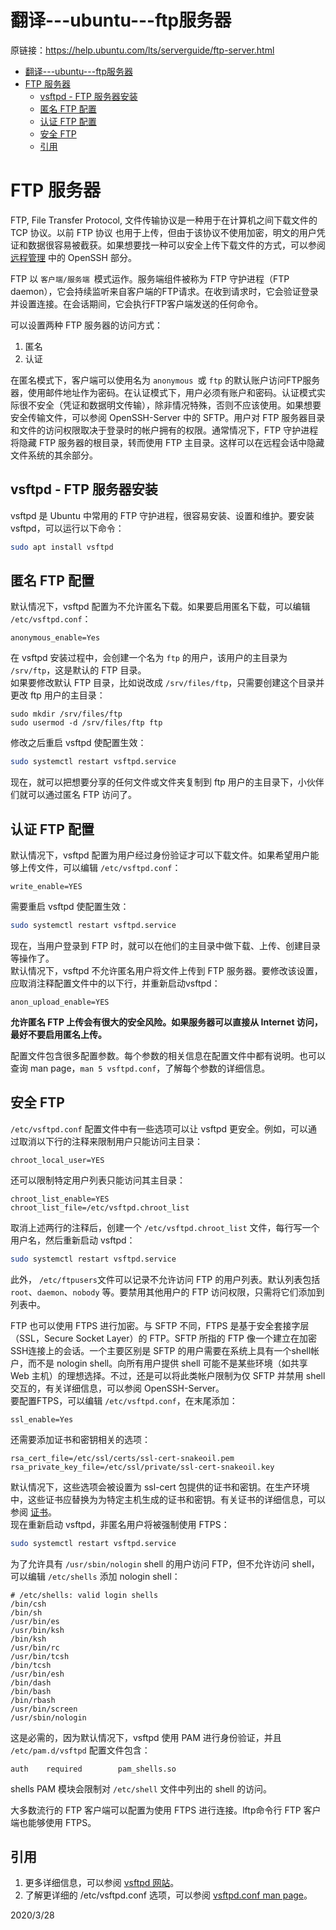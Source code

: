 # 翻译---ubuntu---ftp服务器

原链接：https://help.ubuntu.com/lts/serverguide/ftp-server.html  

- [翻译---ubuntu---ftp服务器](#翻译---ubuntu---ftp服务器)
- [FTP 服务器](#ftp-服务器)
  - [vsftpd - FTP 服务器安装](#vsftpd---ftp-服务器安装)
  - [匿名 FTP 配置](#匿名-ftp-配置)
  - [认证 FTP 配置](#认证-ftp-配置)
  - [安全 FTP](#安全-ftp)
  - [引用](#引用)


# FTP 服务器
FTP, File Transfer Protocol, 文件传输协议是一种用于在计算机之间下载文件的 TCP 协议。以前 FTP 协议 也用于上传，但由于该协议不使用加密，明文的用户凭证和数据很容易被截获。如果想要找一种可以安全上传下载文件的方式，可以参阅 [远程管理](https://help.ubuntu.com/lts/serverguide/remote-administration.html) 中的 OpenSSH 部分。  

FTP 以 `客户端/服务端 `模式运作。服务端组件被称为 FTP 守护进程（FTP daemon），它会持续监听来自客户端的FTP请求。在收到请求时，它会验证登录并设置连接。在会话期间，它会执行FTP客户端发送的任何命令。  

可以设置两种 FTP 服务器的访问方式：  
1. 匿名
2. 认证

在匿名模式下，客户端可以使用名为 `anonymous `或 `ftp` 的默认账户访问FTP服务器，使用邮件地址作为密码。在认证模式下，用户必须有账户和密码。认证模式实际很不安全（凭证和数据明文传输），除非情况特殊，否则不应该使用。如果想要安全传输文件，可以参阅 OpenSSH-Server 中的 SFTP。用户对 FTP 服务器目录和文件的访问权限取决于登录时的帐户拥有的权限。通常情况下，FTP 守护进程将隐藏 FTP 服务器的根目录，转而使用 FTP 主目录。这样可以在远程会话中隐藏文件系统的其余部分。  


## vsftpd - FTP 服务器安装
vsftpd 是 Ubuntu 中常用的 FTP 守护进程，很容易安装、设置和维护。要安装 vsftpd，可以运行以下命令：
```sh
sudo apt install vsftpd
```


## 匿名 FTP 配置
默认情况下，vsftpd 配置为不允许匿名下载。如果要启用匿名下载，可以编辑 `/etc/vsftpd.conf`：
```
anonymous_enable=Yes
```
在 vsftpd 安装过程中，会创建一个名为 `ftp` 的用户，该用户的主目录为 `/srv/ftp`，这是默认的 FTP 目录。  
如果要修改默认 FTP 目录，比如说改成 `/srv/files/ftp`，只需要创建这个目录并更改 ftp 用户的主目录：
```
sudo mkdir /srv/files/ftp
sudo usermod -d /srv/files/ftp ftp 
```
修改之后重启 vsftpd 使配置生效：
```sh
sudo systemctl restart vsftpd.service
```
现在，就可以把想要分享的任何文件或文件夹复制到 ftp 用户的主目录下，小伙伴们就可以通过匿名 FTP 访问了。  


## 认证 FTP 配置
默认情况下，vsftpd 配置为用户经过身份验证才可以下载文件。如果希望用户能够上传文件，可以编辑 `/etc/vsftpd.conf`：
```
write_enable=YES
```
需要重启 vsftpd 使配置生效：
```sh
sudo systemctl restart vsftpd.service
```
现在，当用户登录到 FTP 时，就可以在他们的主目录中做下载、上传、创建目录等操作了。  
默认情况下，vsftpd 不允许匿名用户将文件上传到 FTP 服务器。要修改该设置，应取消注释配置文件中的以下行，并重新启动vsftpd：
```
anon_upload_enable=YES
```
**允许匿名 FTP 上传会有很大的安全风险。如果服务器可以直接从 Internet 访问，最好不要启用匿名上传。**  

配置文件包含很多配置参数。每个参数的相关信息在配置文件中都有说明。也可以查询 man page，`man 5 vsftpd.conf`，了解每个参数的详细信息。  


## 安全 FTP
`/etc/vsftpd.conf` 配置文件中有一些选项可以让 vsftpd 更安全。例如，可以通过取消以下行的注释来限制用户只能访问主目录：
```
chroot_local_user=YES
```

还可以限制特定用户列表只能访问其主目录：
```
chroot_list_enable=YES
chroot_list_file=/etc/vsftpd.chroot_list
```
取消上述两行的注释后，创建一个 `/etc/vsftpd.chroot_list` 文件，每行写一个用户名，然后重新启动 vsftpd：
```sh
sudo systemctl restart vsftpd.service
```

此外， `/etc/ftpusers`文件可以记录不允许访问 FTP 的用户列表。默认列表包括 `root`、`daemon`、`nobody` 等。要禁用其他用户的 FTP 访问权限，只需将它们添加到列表中。  

FTP 也可以使用 FTPS 进行加密。与 SFTP 不同，FTPS 是基于安全套接字层 （SSL，Secure Socket Layer）的 FTP。SFTP 所指的 FTP 像一个建立在加密SSH连接上的会话。一个主要区别是 SFTP 的用户需要在系统上具有一个shell帐户，而不是 nologin shell。向所有用户提供 shell 可能不是某些环境（如共享 Web 主机）的理想选择。不过，还是可以将此类帐户限制为仅 SFTP 并禁用 shell 交互的，有关详细信息，可以参阅 OpenSSH-Server。  
要配置FTPS，可以编辑 `/etc/vsftpd.conf`，在末尾添加：
```
ssl_enable=Yes
```
还需要添加证书和密钥相关的选项：
```
rsa_cert_file=/etc/ssl/certs/ssl-cert-snakeoil.pem
rsa_private_key_file=/etc/ssl/private/ssl-cert-snakeoil.key
```
默认情况下，这些选项会被设置为 ssl-cert 包提供的证书和密钥。在生产环境中，这些证书应替换为为特定主机生成的证书和密钥。有关证书的详细信息，可以参阅 [证书](https://help.ubuntu.com/lts/serverguide/certificates-and-security.html)。  
现在重新启动 vsftpd，非匿名用户将被强制使用 FTPS：
```sh
sudo systemctl restart vsftpd.service
```

为了允许具有 `/usr/sbin/nologin` shell 的用户访问 FTP，但不允许访问 shell，可以编辑 `/etc/shells` 添加 nologin shell：
```
# /etc/shells: valid login shells
/bin/csh
/bin/sh
/usr/bin/es
/usr/bin/ksh
/bin/ksh
/usr/bin/rc
/usr/bin/tcsh
/bin/tcsh
/usr/bin/esh
/bin/dash
/bin/bash
/bin/rbash
/usr/bin/screen
/usr/sbin/nologin
```
这是必需的，因为默认情况下，vsftpd 使用 PAM 进行身份验证，并且 `/etc/pam.d/vsftpd` 配置文件包含：
```
auth    required        pam_shells.so
```
shells PAM 模块会限制对 `/etc/shell` 文件中列出的 shell 的访问。  


大多数流行的 FTP 客户端可以配置为使用 FTPS 进行连接。lftp命令行 FTP 客户端也能够使用 FTPS。  


## 引用
1. 更多详细信息，可以参阅 [vsftpd 网站](http://vsftpd.beasts.org/vsftpd_conf.html)。
2. 了解更详细的 /etc/vsftpd.conf 选项，可以参阅 [vsftpd.conf man page](http://manpages.ubuntu.com/manpages/bionic/en/man5/vsftpd.conf.5.html)。


2020/3/28  
